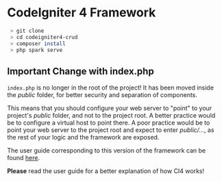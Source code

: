 # CodeIgniter 4 Framework

``` sh
 > git clone
 > cd codeigniter4-crud
 > composer install
 > php spark serve
```
## Important Change with index.php

`index.php` is no longer in the root of the project! It has been moved inside the *public* folder,
for better security and separation of components.

This means that you should configure your web server to "point" to your project's *public* folder, and
not to the project root. A better practice would be to configure a virtual host to point there. A poor practice would be to point your web server to the project root and expect to enter *public/...*, as the rest of your logic and the
framework are exposed.

The user guide corresponding to this version of the framework can be found
[here](https://codeigniter4.github.io/userguide/).

**Please** read the user guide for a better explanation of how CI4 works!

